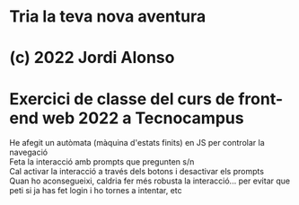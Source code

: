 # Tria la teva nova aventura
# (c) 2022 Jordi Alonso
# Exercici de classe del curs de front-end web 2022 a Tecnocampus

He afegit un autòmata (màquina d'estats finits) en JS per controlar la navegació<br/>
Feta la interacció amb prompts que pregunten s/n<br/>
Cal activar la interacció a través dels botons i desactivar els prompts<br/>
Quan ho aconsegueixi, caldria fer més robusta la interacció... per evitar que peti si ja has fet login i ho tornes a intentar, etc

